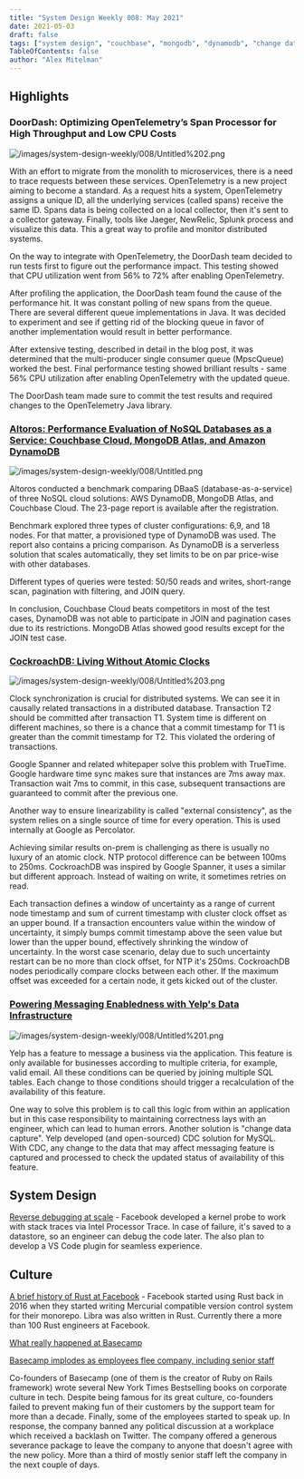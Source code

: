 ```yaml
---
title: "System Design Weekly 008: May 2021"
date: 2021-05-03
draft: false
tags: ["system design", "couchbase", "mongodb", "dynamodb", "change data capture", "mysql", "opentelemetry", "cockroachdb"]
TableOfContents: false
author: "Alex Mitelman"
---
```


## Highlights

### DoorDash: Optimizing OpenTelemetry’s Span Processor for High Throughput and Low CPU Costs

![/images/system-design-weekly/008/Untitled%202.png](/images/system-design-weekly/008/Untitled%202.png)

With an effort to migrate from the monolith to microservices, there is a need to trace requests between these services. OpenTelemetry is a new project aiming to become a standard. As a request hits a system, OpenTelemetry assigns a unique ID, all the underlying services (called spans) receive the same ID. Spans data is being collected on a local collector, then it's sent to a collector gateway. Finally, tools like Jaeger, NewRelic, Splunk process and visualize this data. This a great way to profile and monitor distributed systems.

On the way to integrate with OpenTelemetry, the DoorDash team decided to run tests first to figure out the performance impact. This testing showed that CPU utilization went from 56% to 72% after enabling OpenTelemetry.

After profiling the application, the DoorDash team found the cause of the performance hit. It was constant polling of new spans from the queue. There are several different queue implementations in Java. It was decided to experiment and see if getting rid of the blocking queue in favor of another implementation would result in better performance.

After extensive testing, described in detail in the blog post, it was determined that the multi-producer single consumer queue (MpscQueue) worked the best. Final performance testing showed brilliant results - same 56% CPU utilization after enabling OpenTelemetry with the updated queue.

The DoorDash team made sure to commit the test results and required changes to the OpenTelemetry Java library.

### [Altoros: Performance Evaluation of NoSQL Databases as a Service: Couchbase Cloud, MongoDB Atlas, and Amazon DynamoDB](https://www.altoros.com/research-papers/performance-evaluation-of-nosql-databases-as-a-service-couchbase-cloud-mongodb-atlas-amazon-dynamodb/)

![/images/system-design-weekly/008/Untitled.png](/images/system-design-weekly/008/Untitled.png)

Altoros conducted a benchmark comparing DBaaS (database-as-a-service) of three NoSQL cloud solutions: AWS DynamoDB, MongoDB Atlas, and Couchbase Cloud. The 23-page report is available after the registration.

Benchmark explored three types of cluster configurations: 6,9, and 18 nodes. For that matter, a provisioned type of DynamoDB was used. The report also contains a pricing comparison. As DynamoDB is a serverless solution that scales automatically, they set limits to be on par price-wise with other databases.

Different types of queries were tested: 50/50 reads and writes, short-range scan, pagination with filtering, and JOIN query.

In conclusion, Couchbase Cloud beats competitors in most of the test cases, DynamoDB was not able to participate in JOIN and pagination cases due to its restrictions. MongoDB Atlas showed good results except for the JOIN test case.

### [CockroachDB: Living Without Atomic Clocks](https://www.cockroachlabs.com/blog/living-without-atomic-clocks/)

![/images/system-design-weekly/008/Untitled%203.png](/images/system-design-weekly/008/Untitled%203.png)

Clock synchronization is crucial for distributed systems. We can see it in causally related transactions in a distributed database. Transaction T2 should be committed after transaction T1. System time is different on different machines, so there is a chance that a commit timestamp for T1 is greater than the commit timestamp for T2. This violated the ordering of transactions.

Google Spanner and related whitepaper solve this problem with TrueTime. Google hardware time sync makes sure that instances are 7ms away max. Transaction wait 7ms to commit, in this case, subsequent transactions are guaranteed to commit after the previous one.

Another way to ensure linearizability is called "external consistency", as the system relies on a single source of time for every operation. This is used internally at Google as Percolator.

Achieving similar results on-prem is challenging as there is usually no luxury of an atomic clock. NTP protocol difference can be between 100ms to 250ms. CockroachDB was inspired by Google Spanner, it uses a similar but different approach. Instead of waiting on write, it sometimes retries on read.

Each transaction defines a window of uncertainty as a range of current node timestamp and sum of current timestamp with cluster clock offset as an upper bound. If a transaction encounters value within the window of uncertainty, it simply bumps commit timestamp above the seen value but lower than the upper bound, effectively shrinking the window of uncertainty. In the worst case scenario, delay due to such uncertainty restart can be no more than clock offset, for NTP it's 250ms. CockroachDB nodes periodically compare clocks between each other. If the maximum offset was exceeded for a certain node, it gets kicked out of the cluster.

### [Powering Messaging Enabledness with Yelp's Data Infrastructure](https://engineeringblog.yelp.com/2021/04/powering-messaging-enabledness-with-yelps-data-infrastructure.html)

![/images/system-design-weekly/008/Untitled%201.png](/images/system-design-weekly/008/Untitled%201.png)

Yelp has a feature to message a business via the application. This feature is only available for businesses according to multiple criteria, for example, valid email. All these conditions can be queried by joining multiple SQL tables. Each change to those conditions should trigger a recalculation of the availability of this feature.

One way to solve this problem is to call this logic from within an application but in this case responsibility to maintaining correctness lays with an engineer, which can lead to human errors. Another solution is "change data capture". Yelp developed (and open-sourced) CDC solution for MySQL. With CDC, any change to the data that may affect messaging feature is captured and processed to check the updated status of availability of this feature.

## System Design

[Reverse debugging at scale](https://engineering.fb.com/2021/04/27/developer-tools/reverse-debugging/) - Facebook developed a kernel probe to work with stack traces via Intel Processor Trace. In case of failure, it's saved to a datastore, so an engineer can debug the code later. The also plan to develop a VS Code plugin for seamless experience.

## Culture

[A brief history of Rust at Facebook](https://engineering.fb.com/2021/04/29/developer-tools/rust/) - Facebook started using Rust back in 2016 when they started writing Mercurial compatible version control system for their monorepo. Libra was also written in Rust. Currently there a more than 100 Rust engineers at Facebook.

[What really happened at Basecamp](https://www.platformer.news/p/-what-really-happened-at-basecamp)

[Basecamp implodes as employees flee company, including senior staff](https://www.theverge.com/2021/4/30/22412714/basecamp-employees-memo-policy-hansson-fried-controversy)

Co-founders of Basecamp (one of them is the creator of Ruby on Rails framework) wrote several New York Times Bestselling books on corporate culture in tech. Despite being famous for its great culture, co-founders failed to prevent making fun of their customers by the support team for more than a decade. Finally, some of the employees started to speak up. In response, the company banned any political discussion at a workplace which received a backlash on Twitter. The company offered a generous severance package to leave the company to anyone that doesn't agree with the new policy. More than a third of mostly senior staff left the company in the next couple of days.